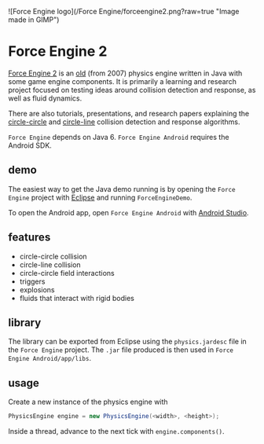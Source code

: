 ![Force Engine logo](/Force Engine/forceengine2.png?raw=true "Image made in GIMP")

Force Engine 2
==============

[Force Engine 2](http://ericleong.me/games/force-engine) is an [old](https://sites.google.com/site/t3hprogrammer/software/forceengine/history) (from 2007) physics engine written in Java with some game engine components. It is primarily a learning and research project focused on testing ideas around collision detection and response, as well as fluid dynamics.

There are also tutorials, presentations, and research papers explaining the [circle-circle](http://ericleong.me/research/circle-circle) and [circle-line](http://ericleong.me/research/circle-line) collision detection and response algorithms.

`Force Engine` depends on Java 6. `Force Engine Android` requires the Android SDK.

demo
----

The easiest way to get the Java demo running is by opening the `Force Engine` project with [Eclipse](https://www.eclipse.org/) and running `ForceEngineDemo`.

To open the Android app, open `Force Engine Android` with [Android Studio](https://developer.android.com/sdk/installing/studio.html).

features
--------
- circle-circle collision
- circle-line collision
- circle-circle field interactions
- triggers
- explosions
- fluids that interact with rigid bodies

library
-------

The library can be exported from Eclipse using the `physics.jardesc` file in the `Force Engine` project. The `.jar` file produced is then used in `Force Engine Android/app/libs`.

usage
-----

Create a new instance of the physics engine with
```Java
PhysicsEngine engine = new PhysicsEngine(<width>, <height>);
```
Inside a thread, advance to the next tick with `engine.components()`.
